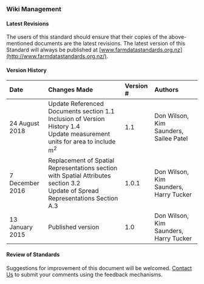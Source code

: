 ### Wiki Management

#### Latest Revisions

The users of this standard should ensure that their copies of the above-mentioned documents are the latest revisions. The latest version of this Standard will always be published at [www.farmdatastandards.org.nz](http://www.farmdatastandards.org.nz/). 

#### Version History

Date | Changes Made | Version # | Authors
:--- | :----------- | :-------- | :------
24 August 2018 | Update Referenced Documents section 1.1 <br> Inclusion of Version History 1.4 <br> Update measurement units for area to include m<sup>2</sup> | 1.1 | Don Wilson, Kim Saunders, Sailee Patel
7 December 2016 | Replacement of Spatial Representations section with Spatial Attributes section 3.2 <br> Update of Spread Representations Section A.3 | 1.0.1 | Don Wilson, Kim Saunders, Harry Tucker
13 January 2015 | Published version | 1.0 | Don Wilson, Kim Saunders, Harry Tucker

#### Review of Standards
Suggestions for improvement of this document will be welcomed. [Contact Us](http://www.farmdatastandards.org.nz/contact/) to submit your comments using the feedback mechanisms. 
